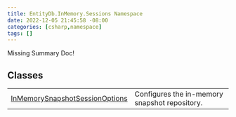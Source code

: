 ```yaml
---
title: EntityDb.InMemory.Sessions Namespace
date: 2022-12-05 21:45:58 -08:00
categories: [csharp,namespace]
tags: []
---
```


Missing Summary Doc!
## Classes
<table><tr><td><a href='/posts/csharp.class.entitydb.inmemory.sessions.inmemorysnapshotsessionoptions/'>InMemorySnapshotSessionOptions</a></td><td>
Configures the in-memory snapshot repository.
</td></tr></table>
